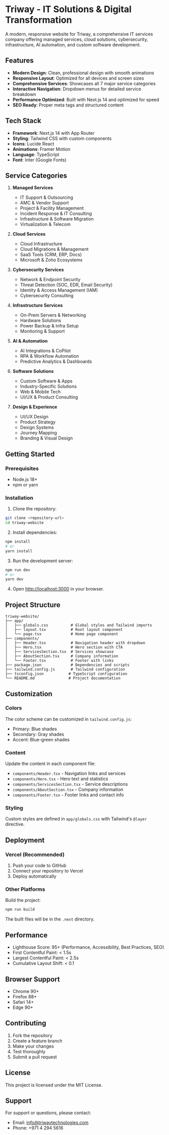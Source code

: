 # Triway - IT Solutions & Digital Transformation

A modern, responsive website for Triway, a comprehensive IT services company offering managed services, cloud solutions, cybersecurity, infrastructure, AI automation, and custom software development.

## Features

- **Modern Design**: Clean, professional design with smooth animations
- **Responsive Layout**: Optimized for all devices and screen sizes
- **Comprehensive Services**: Showcases all 7 major service categories
- **Interactive Navigation**: Dropdown menus for detailed service breakdown
- **Performance Optimized**: Built with Next.js 14 and optimized for speed
- **SEO Ready**: Proper meta tags and structured content

## Tech Stack

- **Framework**: Next.js 14 with App Router
- **Styling**: Tailwind CSS with custom components
- **Icons**: Lucide React
- **Animations**: Framer Motion
- **Language**: TypeScript
- **Font**: Inter (Google Fonts)

## Service Categories

1. **Managed Services**
   - IT Support & Outsourcing
   - AMC & Vendor Support
   - Project & Facility Management
   - Incident Response & IT Consulting
   - Infrastructure & Software Migration
   - Virtualization & Telecom

2. **Cloud Services**
   - Cloud Infrastructure
   - Cloud Migrations & Management
   - SaaS Tools (CRM, ERP, Docs)
   - Microsoft & Zoho Ecosystems

3. **Cybersecurity Services**
   - Network & Endpoint Security
   - Threat Detection (SOC, EDR, Email Security)
   - Identity & Access Management (IAM)
   - Cybersecurity Consulting

4. **Infrastructure Services**
   - On-Prem Servers & Networking
   - Hardware Solutions
   - Power Backup & Infra Setup
   - Monitoring & Support

5. **AI & Automation**
   - AI Integrations & CoPilot
   - RPA & Workflow Automation
   - Predictive Analytics & Dashboards

6. **Software Solutions**
   - Custom Software & Apps
   - Industry-Specific Solutions
   - Web & Mobile Tech
   - UI/UX & Product Consulting

7. **Design & Experience**
   - UI/UX Design
   - Product Strategy
   - Design Systems
   - Journey Mapping
   - Branding & Visual Design

## Getting Started

### Prerequisites

- Node.js 18+ 
- npm or yarn

### Installation

1. Clone the repository:
```bash
git clone <repository-url>
cd triway-website
```

2. Install dependencies:
```bash
npm install
# or
yarn install
```

3. Run the development server:
```bash
npm run dev
# or
yarn dev
```

4. Open [http://localhost:3000](http://localhost:3000) in your browser.

## Project Structure

```
triway-website/
├── app/
│   ├── globals.css          # Global styles and Tailwind imports
│   ├── layout.tsx           # Root layout component
│   └── page.tsx             # Home page component
├── components/
│   ├── Header.tsx           # Navigation header with dropdown
│   ├── Hero.tsx             # Hero section with CTA
│   ├── ServicesSection.tsx  # Services showcase
│   ├── AboutSection.tsx     # Company information
│   └── Footer.tsx           # Footer with links
├── package.json             # Dependencies and scripts
├── tailwind.config.js       # Tailwind configuration
├── tsconfig.json           # TypeScript configuration
└── README.md               # Project documentation
```

## Customization

### Colors
The color scheme can be customized in `tailwind.config.js`:
- Primary: Blue shades
- Secondary: Gray shades  
- Accent: Blue-green shades

### Content
Update the content in each component file:
- `components/Header.tsx` - Navigation links and services
- `components/Hero.tsx` - Hero text and statistics
- `components/ServicesSection.tsx` - Service descriptions
- `components/AboutSection.tsx` - Company information
- `components/Footer.tsx` - Footer links and contact info

### Styling
Custom styles are defined in `app/globals.css` with Tailwind's `@layer` directive.

## Deployment

### Vercel (Recommended)
1. Push your code to GitHub
2. Connect your repository to Vercel
3. Deploy automatically

### Other Platforms
Build the project:
```bash
npm run build
```

The built files will be in the `.next` directory.

## Performance

- Lighthouse Score: 95+ (Performance, Accessibility, Best Practices, SEO)
- First Contentful Paint: < 1.5s
- Largest Contentful Paint: < 2.5s
- Cumulative Layout Shift: < 0.1

## Browser Support

- Chrome 90+
- Firefox 88+
- Safari 14+
- Edge 90+

## Contributing

1. Fork the repository
2. Create a feature branch
3. Make your changes
4. Test thoroughly
5. Submit a pull request

## License

This project is licensed under the MIT License.

## Support

For support or questions, please contact:
- Email: info@triwaytechnologies.com
- Phone: +971 4 294 5616 
